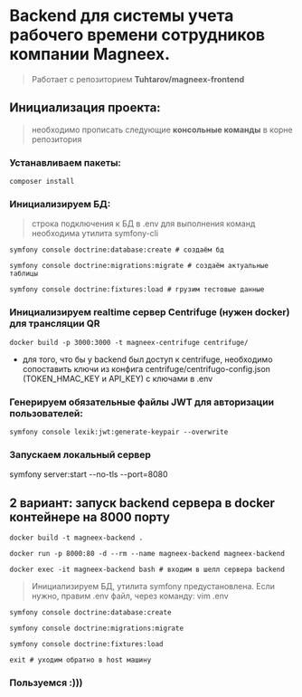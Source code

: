 # Backend для системы учета рабочего времени сотрудников компании Magneex.
> Работает с репозиторием **Tuhtarov/magneex-frontend**

## Инициализация проекта:
> необходимо прописать следующие **консольные команды** в корне репозитория

### Устанавливаем пакеты:
```angular2html
composer install
```

### Инициализируем БД:
> строка подключения к БД в .env
> для выполнения команд необходима утилита symfony-cli
```shell
symfony console doctrine:database:create # создаём бд
```
```shell
symfony console doctrine:migrations:migrate # создаём актуальные таблицы
```
```shell
symfony console doctrine:fixtures:load # грузим тестовые данные
```

### Инициализируем realtime сервер Centrifuge (нужен docker) для трансляции QR
```shell
docker build -p 3000:3000 -t magneex-centrifuge centrifuge/
```
* для того, что бы у backend был доступ к centrifuge, необходимо сопоставить ключи из конфига centrifuge/centrifugo-config.json (TOKEN_HMAC_KEY и API_KEY) с ключами в .env 

### Генерируем обязательные файлы JWT для авторизации пользователей:
```shell
symfony console lexik:jwt:generate-keypair --overwrite
```

### Запускаем локальный сервер
symfony server:start --no-tls --port=8080


## 2 вариант: запуск backend сервера в docker контейнере на 8000 порту
```shell
docker build -t magneex-backend . 
```
```shell
docker run -p 8000:80 -d --rm --name magneex-backend magneex-backend
```
```shell
docker exec -it magneex-backend bash # входим в шелл сервера backend
```
> Инициализируем БД, утилита symfony предустановлена.
> Если нужно, правим .env файл, через команду: vim .env 
```shell
symfony console doctrine:database:create 
```
```shell
symfony console doctrine:migrations:migrate 
```
```shell
symfony console doctrine:fixtures:load 
```
```
exit # уходим обратно в host машину
```
### Пользуемся :)))

